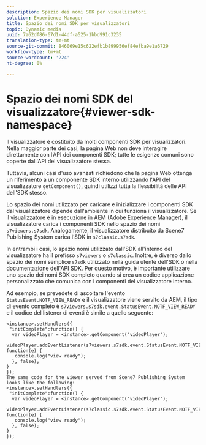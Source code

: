 ```yaml
---
description: Spazio dei nomi SDK per visualizzatori
solution: Experience Manager
title: Spazio dei nomi SDK per visualizzatori
topic: Dynamic media
uuid: 7a62df86-67d1-44df-a525-1bbd991c3235
translation-type: tm+mt
source-git-commit: 846069e15c622efb1b899956ef84efba9e1a6729
workflow-type: tm+mt
source-wordcount: '224'
ht-degree: 0%

---
```



# Spazio dei nomi SDK del visualizzatore{#viewer-sdk-namespace}

Il visualizzatore è costituito da molti componenti SDK per visualizzatori. Nella maggior parte dei casi, la pagina Web non deve interagire direttamente con l’API dei componenti SDK; tutte le esigenze comuni sono coperte dall&#39;API del visualizzatore stessa.

Tuttavia, alcuni casi d&#39;uso avanzati richiedono che la pagina Web ottenga un riferimento a un componente SDK interno utilizzando l&#39;API del visualizzatore `getComponent()`, quindi utilizzi tutta la flessibilità delle API dell&#39;SDK stesso.

Lo spazio dei nomi utilizzato per caricare e inizializzare i componenti SDK dal visualizzatore dipende dall&#39;ambiente in cui funziona il visualizzatore. Se il visualizzatore è in esecuzione in AEM (Adobe Experience Manager), il visualizzatore carica i componenti SDK nello spazio dei nomi `s7viewers.s7sdk`. Analogamente, il visualizzatore distribuito da Scene7 Publishing System carica l’SDK in `s7classic.s7sdk`.

In entrambi i casi, lo spazio nomi utilizzato dall&#39;SDK all&#39;interno del visualizzatore ha il prefisso `s7viewers` o `s7classic`. Inoltre, è diverso dallo spazio dei nomi semplice `s7sdk` utilizzato nella guida utente dell&#39;SDK o nella documentazione dell&#39;API SDK. Per questo motivo, è importante utilizzare uno spazio dei nomi SDK completo quando si crea un codice applicazione personalizzato che comunica con i componenti del visualizzatore interno.

Ad esempio, se prevedete di ascoltare l&#39;evento `StatusEvent.NOTF_VIEW_READY` e il visualizzatore viene servito da AEM, il tipo di evento completo è `s7viewers.s7sdk.event.StatusEvent.NOTF_VIEW_READY` e il codice del listener di eventi è simile a quello seguente:

```
<instance>.setHandlers({ 
 "initComplete":function() { 
  var videoPlayer = <instance>.getComponent("videoPlayer"); 
   videoPlayer.addEventListener(s7viewers.s7sdk.event.StatusEvent.NOTF_VIEW_READY, function(e) { 
   console.log("view ready"); 
  }, false); 
} 
}); 
The same code for the viewer served from Scene7 Publishing System looks like the following: 
<instance>.setHandlers({ 
 "initComplete":function() { 
  var videoPlayer = <instance>.getComponent("videoPlayer"); 
   videoPlayer.addEventListener(s7classic.s7sdk.event.StatusEvent.NOTF_VIEW_READY, function(e) { 
   console.log("view ready"); 
  }, false); 
} 
});
```

